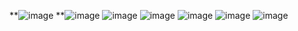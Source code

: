 **![image](https://github.com/user-attachments/assets/05a97389-f02d-4743-9b29-f0ff34011153)
**![image](https://github.com/user-attachments/assets/7fd6e64c-f218-4764-a479-cf9f8cb99aa5)
![image](https://github.com/user-attachments/assets/6569f16b-e351-4468-86da-4976a0b838a8)
![image](https://github.com/user-attachments/assets/945be9a9-2f67-41ef-89b7-71210c6ba241)
![image](https://github.com/user-attachments/assets/b225c43b-58ee-4cc7-8cac-0462f58b61b4)
![image](https://github.com/user-attachments/assets/4f7a5fc9-c7d6-4ca5-999f-c0b44753ae16)
![image](https://github.com/user-attachments/assets/e43fc0c8-1f7d-4a77-8270-751dab7f46da)
